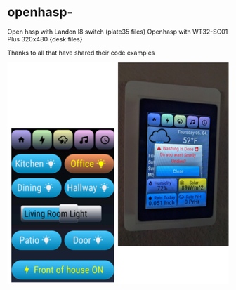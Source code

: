 # openhasp-
Open hasp with Landon l8 switch (plate35 files)
Openhasp with WT32-SC01 Plus 320x480 {desk files}

Thanks to all that have shared their 
code examples 

![Screenshot](WT32_SCO1_plus/screenshots/InShot_20230510_164452357.jpg)
